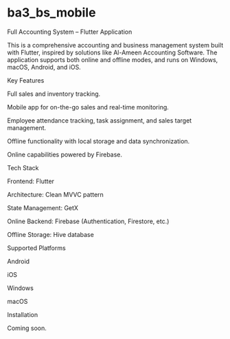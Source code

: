 # ba3_bs_mobile

Full Accounting System – Flutter Application

This is a comprehensive accounting and business management system built with Flutter, inspired by solutions like Al-Ameen Accounting Software. The application supports both online and offline modes, and runs on Windows, macOS, Android, and iOS.

Key Features

Full sales and inventory tracking.

Mobile app for on-the-go sales and real-time monitoring.

Employee attendance tracking, task assignment, and sales target management.

Offline functionality with local storage and data synchronization.

Online capabilities powered by Firebase.


Tech Stack

Frontend: Flutter

Architecture: Clean MVVC pattern

State Management: GetX

Online Backend: Firebase (Authentication, Firestore, etc.)

Offline Storage: Hive database


Supported Platforms

Android

iOS

Windows

macOS


Installation

Coming soon.
